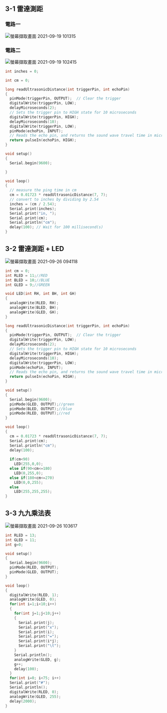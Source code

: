 ## 3-1 雷達測距
### 電路一
![螢幕擷取畫面 2021-09-19 101315](https://user-images.githubusercontent.com/89327055/133913220-b8f8e426-26d7-4012-a9a8-41e267563361.png)
### 電路二
![螢幕擷取畫面 2021-09-19 102415](https://user-images.githubusercontent.com/89327055/133913374-6da302da-93e3-4a87-a2a8-859933679707.png)

````C
int inches = 0;

int cm = 0;

long readUltrasonicDistance(int triggerPin, int echoPin)
{
  pinMode(triggerPin, OUTPUT);  // Clear the trigger
  digitalWrite(triggerPin, LOW);
  delayMicroseconds(2);
  // Sets the trigger pin to HIGH state for 10 microseconds
  digitalWrite(triggerPin, HIGH);
  delayMicroseconds(10);
  digitalWrite(triggerPin, LOW);
  pinMode(echoPin, INPUT);
  // Reads the echo pin, and returns the sound wave travel time in microseconds
  return pulseIn(echoPin, HIGH);
}

void setup()
{
  Serial.begin(9600);

}

void loop()
{
  // measure the ping time in cm
  cm = 0.01723 * readUltrasonicDistance(7, 7);
  // convert to inches by dividing by 2.54
  inches = (cm / 2.54);
  Serial.print(inches);
  Serial.print("in, ");
  Serial.print(cm);
  Serial.println("cm");
  delay(100); // Wait for 100 millisecond(s)
}
````

## 3-2 雷達測距 + LED
![螢幕擷取畫面 2021-09-26 094118](https://user-images.githubusercontent.com/89327055/134790408-ecde468d-1627-4082-8d4e-065c6f511926.png)
````C
int cm = 0;
int RLED = 11;//RED
int BLED = 10;//BLUE
int GLED = 9;//GREEN

void LED(int RH, int BH, int GH)
{
  analogWrite(RLED, RH);
  analogWrite(BLED, BH);
  analogWrite(GLED, GH);
}

long readUltrasonicDistance(int triggerPin, int echoPin)
{
  pinMode(triggerPin, OUTPUT);  // Clear the trigger
  digitalWrite(triggerPin, LOW);
  delayMicroseconds(2);
  // Sets the trigger pin to HIGH state for 10 microseconds
  digitalWrite(triggerPin, HIGH);
  delayMicroseconds(10);
  digitalWrite(triggerPin, LOW);
  pinMode(echoPin, INPUT);
  // Reads the echo pin, and returns the sound wave travel time in microseconds
  return pulseIn(echoPin, HIGH);
}

void setup()
{
  Serial.begin(9600);
  pinMode(GLED, OUTPUT);//green
  pinMode(BLED, OUTPUT);//blue
  pinMode(RLED, OUTPUT);//red
}

void loop()
{
  cm = 0.01723 * readUltrasonicDistance(7, 7);
  Serial.print(cm);
  Serial.println("cm");
  delay(100);
  
  if(cm<90)
	LED(255,0,0);
  else if(90<cm<=180)
  	LED(0,255,0);
  else if(180<cm<=270)
  	LED(0,0,255);
  else
 	LED(255,255,255);
}
````

## 3-3 九九乘法表
![螢幕擷取畫面 2021-09-26 103617](https://user-images.githubusercontent.com/89327055/134791345-65088ce2-c6b9-473b-82af-cce028497ea9.png)
````C
int RLED = 13;
int GLED = 11;
int g=0;

void setup()
{
  Serial.begin(9600);
  pinMode(RLED, OUTPUT);
  pinMode(GLED, OUTPUT);
}

void loop()
{
  digitalWrite(RLED, 1);
  analogWrite(GLED, 0);
  for(int i=1;i<10;i++)
  {
    for(int j=1;j<10;j++)
    {
	  Serial.print(j);
	  Serial.print("x");
	  Serial.print(i);
	  Serial.print("=");
	  Serial.print(i*j);
	  Serial.print("\t");
    }
	Serial.println();
    analogWrite(GLED, g);
    g++;
    delay(100); 
  }
  for(int i=0; i<75; i++)
  Serial.print("#");
  Serial.println();
  digitalWrite(RLED, 0);
  analogWrite(GLED, 255);
  delay(2000);
}
````
